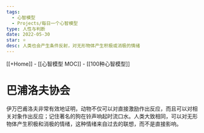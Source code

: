 ```yaml
---
tags:
  - 心智模型
  - Projects/每日一个心智模型
type: 人性与判断
date: 2022-05-30
star: ⭐
desc: 人类也会产生条件反射，对无形物体产生积极或消极的情绪
---
```

[[+Home]] - [[心智模型 MOC]] - [[100种心智模型]]


# 巴浦洛夫协会
伊万巴甫洛夫非常有效地证明，动物不仅可以对直接激励作出反应，而且可以对相关对象作出反应；记住著名的狗在铃声响起时流口水。人类大致相同，可以对无形物体产生积极和消极的情绪，这种情绪来自过去的联想，而不是直接影响。